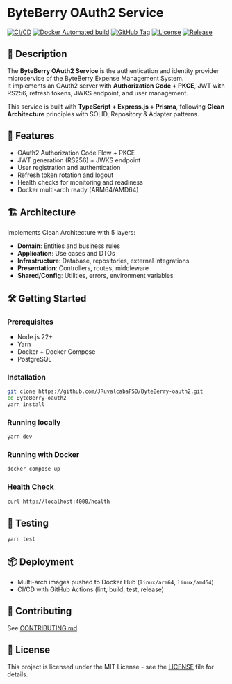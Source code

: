 # ByteBerry OAuth2 Service

[![CI/CD](https://img.shields.io/github/actions/workflow/status/JRuvalcabaFSD/ByteBerry-oauth2/ci.yml?branch=develop&label=CI/CD&logo=github)](https://github.com/JRuvalcabaFSD/ByteBerry-oauth2/actions)
[![Docker Automated build](https://img.shields.io/docker/automated/jruvalcabafsd/byteberry-oauth2?logo=docker)](https://hub.docker.com/r/jruvalcabafsd/byteberry-oauth2)
[![GitHub Tag](https://img.shields.io/github/v/tag/JRuvalcabaFSD/ByteBerry-oauth2?label=Versi%C3%B3n)](https://github.com/JRuvalcabaFSD/ByteBerry-oauth2/tags)
[![License](https://img.shields.io/github/license/JRuvalcabaFSD/ByteBerry-oauth2?label=License)](./LICENSE)
[![Release](https://img.shields.io/github/v/release/ByteBerry/ByteBerry-oauth2?logo=semantic-release)](https://github.com/JRuvalcabaFSD/ByteBerry-oauth2/releases)


## 📌 Description
The **ByteBerry OAuth2 Service** is the authentication and identity provider microservice of the ByteBerry Expense Management System.  
It implements an OAuth2 server with **Authorization Code + PKCE**, JWT with RS256, refresh tokens, JWKS endpoint, and user management.

This service is built with **TypeScript + Express.js + Prisma**, following **Clean Architecture** principles with SOLID, Repository & Adapter patterns.

## 🚀 Features
- OAuth2 Authorization Code Flow + PKCE
- JWT generation (RS256) + JWKS endpoint
- User registration and authentication
- Refresh token rotation and logout
- Health checks for monitoring and readiness
- Docker multi-arch ready (ARM64/AMD64)

## 🏗️ Architecture
Implements Clean Architecture with 5 layers:
- **Domain**: Entities and business rules
- **Application**: Use cases and DTOs
- **Infrastructure**: Database, repositories, external integrations
- **Presentation**: Controllers, routes, middleware
- **Shared/Config**: Utilities, errors, environment variables

## 🛠️ Getting Started

### Prerequisites
- Node.js 22+
- Yarn
- Docker + Docker Compose
- PostgreSQL

### Installation
```bash
git clone https://github.com/JRuvalcabaFSD/ByteBerry-oauth2.git
cd ByteBerry-oauth2
yarn install
```

### Running locally
```bash
yarn dev
```

### Running with Docker
```bash
docker compose up
```

### Health Check
```bash
curl http://localhost:4000/health
```

## 🧪 Testing
```bash
yarn test
```

## 📦 Deployment
- Multi-arch images pushed to Docker Hub (`linux/arm64`, `linux/amd64`)
- CI/CD with GitHub Actions (lint, build, test, release)

## 🤝 Contributing
See [CONTRIBUTING.md](./CONTRIBUTING.md).

## 📜 License
This project is licensed under the MIT License - see the [LICENSE](./LICENSE) file for details.
